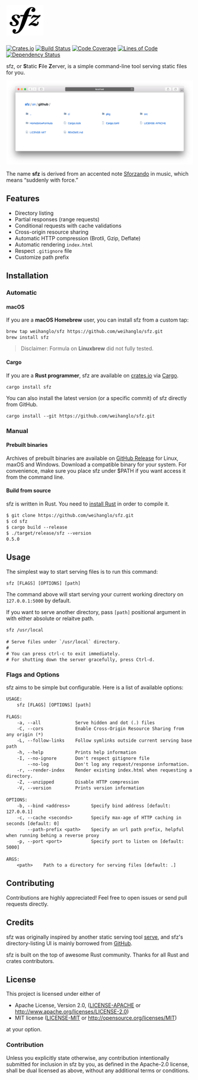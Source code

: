 # [![sfz](.github/sfz.svg)][sfz]

[![Crates.io](https://img.shields.io/crates/v/sfz.svg)](https://crates.io/crates/sfz)
[![Build Status](https://github.com/weihanglo/sfz/workflows/CI/badge.svg)](https://github.com/weihanglo/sfz/actions?query=workflow%3ACI)
[![Code Coverage](https://codecov.io/gh/weihanglo/sfz/coverage.svg)](https://codecov.io/gh/weihanglo/sfz)
[![Lines of Code](https://tokei.rs/b1/github/weihanglo/sfz?category=code)][sfz]
[![Dependency Status](https://deps.rs/repo/github/weihanglo/sfz/status.svg)](https://deps.rs/repo/github/weihanglo/sfz)

sfz, or **S**tatic **F**ile **Z**erver, is a simple command-line tool serving static files for you.

![](.github/cover.png)

The name **sfz** is derived from an accented note [Sforzando][sforzando] in music, which means “suddenly with force.”

[sfz]: https://github.com/weihanglo/sfz
[sforzando]: https://en.wikipedia.org/wiki/Dynamics_(music)#Sudden_changes_and_accented_notes

## Features

- Directory listing
- Partial responses (range requests)
- Conditional requests with cache validations
- Cross-origin resource sharing
- Automatic HTTP compression (Brotli, Gzip, Deflate)
- Automatic rendering `index.html`
- Respect `.gitignore` file
- Customize path prefix

## Installation

### Automatic

#### macOS

If you are a **macOS Homebrew** user, you can install sfz from a custom tap:

```shell
brew tap weihanglo/sfz https://github.com/weihanglo/sfz.git
brew install sfz
```

> Disclaimer: Formula on **Linuxbrew** did not fully tested.

#### Cargo

If you are a **Rust programmer**, sfz are available on [crates.io][crates.io] via [Cargo][cargo].

```shell
cargo install sfz
```

You can also install the latest version (or a specific commit) of sfz directly from GitHub.

```shell
cargo install --git https://github.com/weihanglo/sfz.git
```

[crates.io]: https://crates.io
[cargo]: https://doc.rust-lang.org/cargo/

### Manual

#### Prebuilt binaries

Archives of prebuilt binaries are available on [GitHub Release][gh-release] for Linux, maxOS and Windows. Download a compatible binary for your system. For convenience, make sure you place sfz under $PATH if you want access it from the command line.

[gh-release]: https://github.com/weihanglo/sfz/releases

#### Build from source

sfz is written in Rust. You need to [install Rust][install-rust] in order to compile it.

```shell
$ git clone https://github.com/weihanglo/sfz.git
$ cd sfz
$ cargo build --release
$ ./target/release/sfz --version
0.5.0
```

[install-rust]: https://www.rust-lang.org/install.html

## Usage

The simplest way to start serving files is to run this command:

```shell
sfz [FLAGS] [OPTIONS] [path]
```

The command above will start serving your current working directory on `127.0.0.1:5000` by default.

If you want to serve another directory, pass `[path]` positional argument in with either absolute or relaitve path.

```shell
sfz /usr/local

# Serve files under `/usr/local` directory.
# 
# You can press ctrl-c to exit immediately.
# For shutting down the server gracefully, press Ctrl-d.
```

### Flags and Options

sfz aims to be simple but configurable. Here is a list of available options:

```
USAGE:
    sfz [FLAGS] [OPTIONS] [path]

FLAGS:
    -a, --all             Serve hidden and dot (.) files
    -C, --cors            Enable Cross-Origin Resource Sharing from any origin (*)
    -L, --follow-links    Follow symlinks outside current serving base path
    -h, --help            Prints help information
    -I, --no-ignore       Don't respect gitignore file
        --no-log          Don't log any request/response information.
    -r, --render-index    Render existing index.html when requesting a directory.
    -Z, --unzipped        Disable HTTP compression
    -V, --version         Prints version information

OPTIONS:
    -b, --bind <address>        Specify bind address [default: 127.0.0.1]
    -c, --cache <seconds>       Specify max-age of HTTP caching in seconds [default: 0]
        --path-prefix <path>    Specify an url path prefix, helpful when running behing a reverse proxy
    -p, --port <port>           Specify port to listen on [default: 5000]

ARGS:
    <path>    Path to a directory for serving files [default: .]
```

## Contributing

Contributions are highly appreciated! Feel free to open issues or send pull requests directly.

## Credits

sfz was originally inspired by another static serving tool [serve][serve], and sfz's directory-listing UI is mainly borrowed from [GitHub][github].

sfz is built on the top of awesome Rust community. Thanks for all Rust and crates contributors.

[serve]: https://github.com/zeit/serve
[github]: https://github.com/

## License

This project is licensed under either of

- Apache License, Version 2.0, ([LICENSE-APACHE](LICENSE-APACHE) or http://www.apache.org/licenses/LICENSE-2.0)
- MIT license ([LICENSE-MIT](LICENSE-MIT) or http://opensource.org/licenses/MIT)

at your option.

### Contribution

Unless you explicitly state otherwise, any contribution intentionally submitted for inclusion in sfz by you, as defined in the Apache-2.0 license, shall be dual licensed as above, without any additional terms or conditions.
